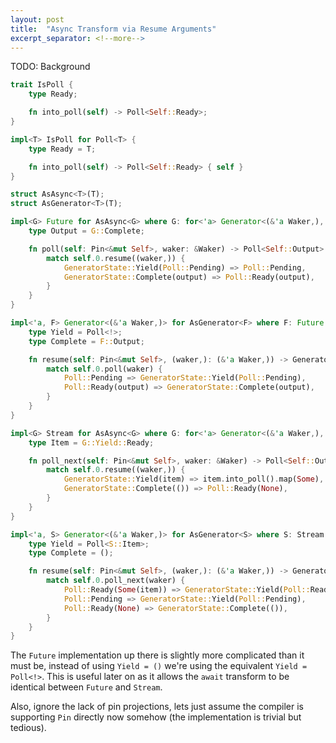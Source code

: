 ```yaml
---
layout: post
title:  "Async Transform via Resume Arguments"
excerpt_separator: <!--more-->
---
```


TODO: Background

```rust
trait IsPoll {
    type Ready;

    fn into_poll(self) -> Poll<Self::Ready>;
}

impl<T> IsPoll for Poll<T> {
    type Ready = T;

    fn into_poll(self) -> Poll<Self::Ready> { self }
}

struct AsAsync<T>(T);
struct AsGenerator<T>(T);
```

```rust
impl<G> Future for AsAsync<G> where G: for<'a> Generator<(&'a Waker,), Yield = Poll<!>> {
    type Output = G::Complete;

    fn poll(self: Pin<&mut Self>, waker: &Waker) -> Poll<Self::Output> {
        match self.0.resume((waker,)) {
            GeneratorState::Yield(Poll::Pending) => Poll::Pending,
            GeneratorState::Complete(output) => Poll::Ready(output),
        }
    }
}

impl<'a, F> Generator<(&'a Waker,)> for AsGenerator<F> where F: Future {
    type Yield = Poll<!>;
    type Complete = F::Output;

    fn resume(self: Pin<&mut Self>, (waker,): (&'a Waker,)) -> GeneratorState<Self::Yield, Self::Complete> {
        match self.0.poll(waker) {
            Poll::Pending => GeneratorState::Yield(Poll::Pending),
            Poll::Ready(output) => GeneratorState::Complete(output),
        }
    }
}

impl<G> Stream for AsAsync<G> where G: for<'a> Generator<(&'a Waker,), Yield: IsPoll, Complete = ()> {
    type Item = G::Yield::Ready;

    fn poll_next(self: Pin<&mut Self>, waker: &Waker) -> Poll<Self::Output> {
        match self.0.resume((waker,)) {
            GeneratorState::Yield(item) => item.into_poll().map(Some),
            GeneratorState::Complete(()) => Poll::Ready(None),
        }
    }
}

impl<'a, S> Generator<(&'a Waker,)> for AsGenerator<S> where S: Stream {
    type Yield = Poll<S::Item>;
    type Complete = ();

    fn resume(self: Pin<&mut Self>, (waker,): (&'a Waker,)) -> GeneratorState<Self::Yield, Self::Complete> {
        match self.0.poll_next(waker) {
            Poll::Ready(Some(item)) => GeneratorState::Yield(Poll::Ready(item)),
            Poll::Pending => GeneratorState::Yield(Poll::Pending),
            Poll::Ready(None) => GeneratorState::Complete(()),
        }
    }
}
```

The `Future` implementation up there is slightly more complicated than it must
be, instead of using `Yield = ()` we're using the equivalent `Yield =
Poll<!>`. This is useful later on as it allows the `await` transform to be
identical between `Future` and `Stream`.

Also, ignore the lack of pin projections, lets just assume the compiler is
supporting `Pin` directly now somehow (the implementation is trivial but
tedious).


